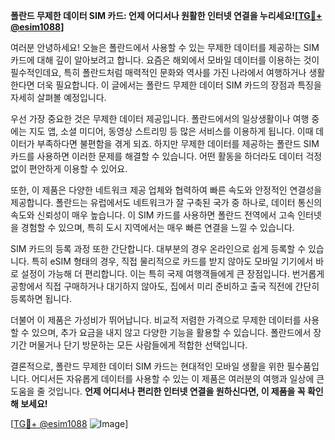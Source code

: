 **폴란드 무제한 데이터 SIM 카드: 언제 어디서나 원활한 인터넷 연결을 누리세요![[TG💪+ @esim1088](https://t.me/s/esim1088)]**

여러분 안녕하세요! 오늘은 폴란드에서 사용할 수 있는 무제한 데이터를 제공하는 SIM 카드에 대해 깊이 알아보려고 합니다. 요즘은 해외에서 모바일 데이터를 이용하는 것이 필수적인데요, 특히 폴란드처럼 매력적인 문화와 역사를 가진 나라에서 여행하거나 생활한다면 더욱 필요합니다. 이 글에서는 폴란드 무제한 데이터 SIM 카드의 장점과 특징을 자세히 살펴볼 예정입니다.

우선 가장 중요한 것은 무제한 데이터 제공입니다. 폴란드에서의 일상생활이나 여행 중에는 지도 앱, 소셜 미디어, 동영상 스트리밍 등 많은 서비스를 이용하게 됩니다. 이때 데이터가 부족하다면 불편함을 겪게 되죠. 하지만 무제한 데이터를 제공하는 폴란드 SIM 카드를 사용하면 이러한 문제를 해결할 수 있습니다. 어떤 활동을 하더라도 데이터 걱정 없이 편안하게 이용할 수 있어요.

또한, 이 제품은 다양한 네트워크 제공 업체와 협력하여 빠른 속도와 안정적인 연결성을 제공합니다. 폴란드는 유럽에서도 네트워크가 잘 구축된 국가 중 하나로, 데이터 통신의 속도와 신뢰성이 매우 높습니다. 이 SIM 카드를 사용하면 폴란드 전역에서 고속 인터넷을 경험할 수 있으며, 특히 도시 지역에서는 매우 빠른 연결을 느낄 수 있습니다.

SIM 카드의 등록 과정 또한 간단합니다. 대부분의 경우 온라인으로 쉽게 등록할 수 있습니다. 특히 eSIM 형태의 경우, 직접 물리적으로 카드를 받지 않아도 모바일 기기에서 바로 설정이 가능해 더 편리합니다. 이는 특히 국제 여행객들에게 큰 장점입니다. 번거롭게 공항에서 직접 구매하거나 대기하지 않아도, 집에서 미리 준비하고 출국 직전에 간단히 등록하면 됩니다.

더불어 이 제품은 가성비가 뛰어납니다. 비교적 저렴한 가격으로 무제한 데이터를 사용할 수 있으며, 추가 요금을 내지 않고 다양한 기능을 활용할 수 있습니다. 폴란드에서 장기간 머물거나 단기 방문하는 모든 사람들에게 적합한 선택입니다.

결론적으로, 폴란드 무제한 데이터 SIM 카드는 현대적인 모바일 생활을 위한 필수품입니다. 어디서든 자유롭게 데이터를 사용할 수 있는 이 제품은 여러분의 여행과 일상에 큰 도움을 줄 것입니다. **언제 어디서나 편리한 인터넷 연결을 원하신다면, 이 제품을 꼭 확인해 보세요!**

[[TG💪+ @esim1088](https://t.me/s/esim1088) ![Image](https://i.postimg.cc/Y0z9fWf4/image.png)]